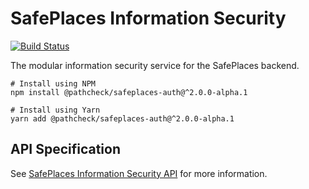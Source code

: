 # SafePlaces Information Security

[![Build Status](https://github.com/Path-Check/safeplaces-auth/workflows/Node.js%20CI/badge.svg)](https://github.com/Path-Check/safeplaces-auth/actions?query=workflow%3A%22Node.js+CI%22)

The modular information security service for the SafePlaces backend.

```shell script
# Install using NPM
npm install @pathcheck/safeplaces-auth@^2.0.0-alpha.1

# Install using Yarn
yarn add @pathcheck/safeplaces-auth@^2.0.0-alpha.1
```

## API Specification

See [SafePlaces Information Security API](docs/api/README.md) for more information.
